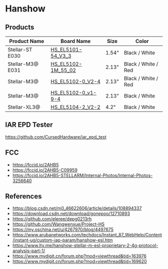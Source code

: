 # Hanshow

## Products

| Product Name     | Board Name                 | Size  | Color               |
| ---------------- | -------------------------- | ----- | ------------------- |
| Stellar-ST E030  | [HS_EL5101-54_V3_3][5101]  | 1.54" | Black / White       |
| Stellar-M3@ E031 | [HS_EL5102-1M_55_02][5102] | 2.13" | Black / White / Red |
| Stellar-M3@      | [HS_EL5102-0_V2-4][5102]   | 2.13" | Black / White / Red |
| Stellar-M3@      | [HS_EL5102-0_v1-9-4][5102] | 2.13" | Black / White       |
| Stellar-XL3@     | [HS_EL5104-2_V2-2][5104]   | 4.2"  | Black / White       |

[5101]: HS_EL5101.md
[5102]: HS_EL5102.md
[5104]: HS_EL5104.md

## IAR EPD Tester

<https://github.com/CursedHardware/iar_epd_test>

## FCC

- <https://fccid.io/2AHB5>
- <https://fccid.io/2AHB5-C09959>
- <https://fccid.io/2AHB5-STELLARM/Internal-Photos/Internal-Photos-3256640>

## References

- <https://blog.csdn.net/m0_46622606/article/details/108894337>
- <https://download.csdn.net/download/gonepoo/12710893>
- <https://github.com/eleree/depg0213rh>
- <https://github.com/Wangwenxue/Project-HS>
- <https://my.oschina.net/u/4267970/blog/4497675>
- <https://www.arubanetworks.com/techdocs/Instant_87_WebHelp/Content/instant-ug/custom-iap-param/hanshow-esl.htm>
- <https://www.lty.me/hanshow-stellar-m-esl-proprietary-2-4g-protocol-analysis-part-1/>
- <https://www.mydigit.cn/forum.php?mod=viewthread&tid=163976>
- <https://www.mydigit.cn/forum.php?mod=viewthread&tid=169620>
